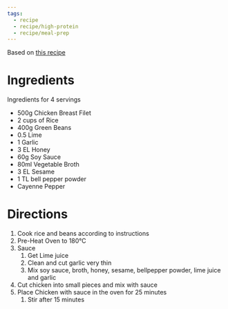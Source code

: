 ```yaml
---
tags:
  - recipe
  - recipe/high-protein
  - recipe/meal-prep
---
```


Based on [this recipe](https://www.rewe.de/rezepte/haehnchen-bowl-basmati-reis-brechbohnen/)

# Ingredients

Ingredients for 4 servings
- 500g Chicken Breast Filet
- 2 cups of Rice
- 400g Green Beans
- 0.5 Lime
- 1 Garlic
- 3 EL Honey
- 60g Soy Sauce
- 80ml Vegetable Broth
- 3 EL Sesame
- 1 TL bell pepper powder
- Cayenne Pepper

# Directions

1. Cook rice and beans according to instructions
2. Pre-Heat Oven to 180°C
3. Sauce
	1. Get Lime juice
	2. Clean and cut garlic very thin
	3. Mix soy sauce, broth, honey, sesame, bellpepper powder, lime juice and garlic
4. Cut chicken into small pieces and mix with sauce
5. Place Chicken with sauce in the oven for 25 minutes
	1. Stir after 15 minutes
